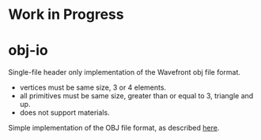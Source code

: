 # Work in Progress

# obj-io
Single-file header only implementation of the Wavefront obj file format.

* vertices must be same size, 3 or 4 elements.
* all primitives must be same size, greater than or equal to 3, triangle and up.
* does not support materials.

Simple implementation of the OBJ file format, as described [here](https://en.wikipedia.org/wiki/Wavefront_.obj_file).

